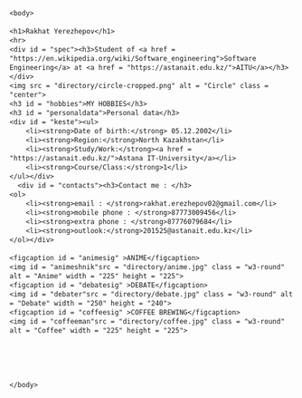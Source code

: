 
<!DOCTYPE html>
<html>
	<head>
	<meta charset = "UTF-8">
	<link href = "personastyle.css" rel = "stylesheet" type = "text/css"/>
	<title>Personal page</title>
	</head>

	<body>

	<h1>Rakhat Yerezhepov</h1>
	<hr>
	<div id = "spec"><h3>Student of <a href = "https://en.wikipedia.org/wiki/Software_engineering">Software Engineering</a> at <a href = "https://astanait.edu.kz/">AITU</a></h3></div>
	<img src = "directory/circle-cropped.png" alt = "Circle" class = "center">
	<h3 id = "hobbies">MY HOBBIES</h3>
	<h3 id = "personaldata">Personal data</h3>
	<div id = "keste"><ul>
		<li><strong>Date of birth:</strong> 05.12.2002</li>
		<li><strong>Region:</strong>North Kazakhstan</li>
		<li><strong>Study/Work:</strong><a href = "https://astanait.edu.kz/">Astana IT-University</a></li>
		<li><strong>Course/Class:</strong>1</li>
	</ul></div>
	  <div id = "contacts"><h3>Contact me : </h3>
	<ol>
		<li><strong>email : </strong>rakhat.erezhepov02@gmail.com</li>
		<li><strong>mobile phone : </strong>87773009456</li>
		<li><strong>extra phone : </strong>87776079684</li>
		<li><strong>outlook:</strong>201525@astanait.edu.kz</li>
	</ol></div>

	<figcaption id = "animesig" >ANIME</figcaption>
	<img id = "animeshnik"src = "directory/anime.jpg" class = "w3-round" alt = "Anime" width = "225" height = "225">
	<figcaption id = "debatesig" >DEBATE</figcaption>
	<img id = "debater"src = "directory/debate.jpg" class = "w3-round" alt = "Debate" width = "250" height = "240">
	<figcaption id = "coffeesig" >COFFEE BREWING</figcaption>
	<img id = "coffeeman"src = "directory/coffee.jpg" class = "w3-round" alt = "Coffee" width = "225" height = "225">


	


	</body>
</html>
